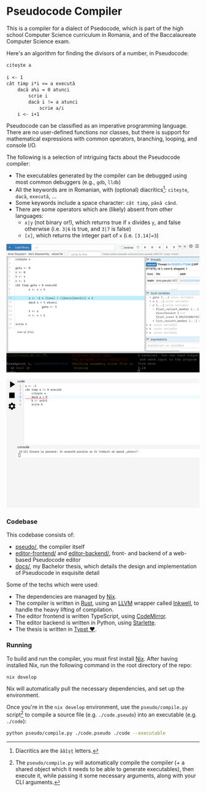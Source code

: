 # Pseudocode Compiler

This is a compiler for a dialect of Psedocode, which is part of the high school
Computer Science curriculum in Romania, and of the Baccalaureate Computer
Science exam.

Here's an algorithm for finding the divisors of a number, in Pseudocode:

```
citește a

i <- 1
cât timp i*i <= a execută
	dacă a%i = 0 atunci
		scrie i
		dacă i != a atunci
			scrie a/i
	i <- i+1
```

Pseudocode can be classified as an imperative programming language. There are no
user-defined functions nor classes, but there is support for mathematical
expressions with common operators, branching, looping, and console I/O.

The following is a selection of intriguing facts about the Pseudocode compiler:

- The executables generated by the compiler can be debugged using most common
  debuggers (e.g., `gdb`, `lldb`)
- All the keywords are in Romanian, with (optional) diacritics[^1]: `citește`,
  `dacă`, `execută`, ...
- Some keywords include a space character: `cât timp`, `până când`.
- There are some operators which are (likely) absent from other languages:
  - `x|y` (not binary or!), which returns true if `x` divides `y`, and false
    otherwise (i.e. `3|6` is true, and `3|7` is false)
  - `[x]`, which returns the integer part of `x` (i.e. `[3.14]=3`)

![Debugging a Pseudocode file in gdbgui](docs/res/debug_progress.png)

![Writing Pseudocode in the editor bundled with the compiler](docs/res/editor_error.png)

### Codebase

This codebase consists of:

- [pseudo/](pseudo/), the compiler itself
- [editor-frontend/](editor-frontend/) and [editor-backend/](editor-backend/),
  front- and backend of a web-based Pseudocode editor
- [docs/](docs/), my Bachelor thesis, which details the design and
  implementation of Pseudocode in exquisite detail

Some of the techs which were used:

- The dependencies are managed by [Nix](https://nixos.org/).
- The compiler is written in [Rust](https://www.rust-lang.org/), using an
  [LLVM](https://llvm.org/) wrapper called
  [Inkwell](https://github.com/TheDan64/inkwell), to handle the heavy lifting of
  compilation.
- The editor frontend is written TypeScript, using
  [CodeMirror](https://codemirror.net/).
- The editor backend is written in Python, using
  [Starlette](https://www.starlette.io/).
- The thesis is written in [Typst ❤️](https://typst.app/).

### Running

To build and run the compiler, you must first install [Nix](https://nixos.org/).
After having installed Nix, run the following command in the root directory of
the repo:

```bash
nix develop
```

Nix will automatically pull the necessary dependencies, and set up the
environment.

Once you're in the `nix develop` environment, use the `pseudo/compile.py`
script[^2] to compile a source file (e.g. `./code.pseudo`) into an executable
(e.g. `./code`):

```bash
python pseudo/compile.py ./code.pseudo ./code --executable
```

[^1]: Diacritics are the `ăâîșț` letters.

[^2]:
    The `pseudo/compile.py` will automatically compile the compiler (+ a shared
    object which it needs to be able to generate executables), then execute it,
    while passing it some necessary arguments, along with your CLI arguments.
